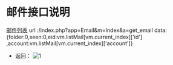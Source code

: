 # 邮件接口说明
[邮件列表]()
url :/index.php?app=Email&m=Index&a=get_email
data:{folder:0,seen:0,eid:vm.listMail[vm.current_index]['id'] ,account:vm.listMail[vm.current_index]['account']}
* 返回：
![1](http://192.168.1.240/uploads/ranmufei/apps/47a463c624/1.jpg)
